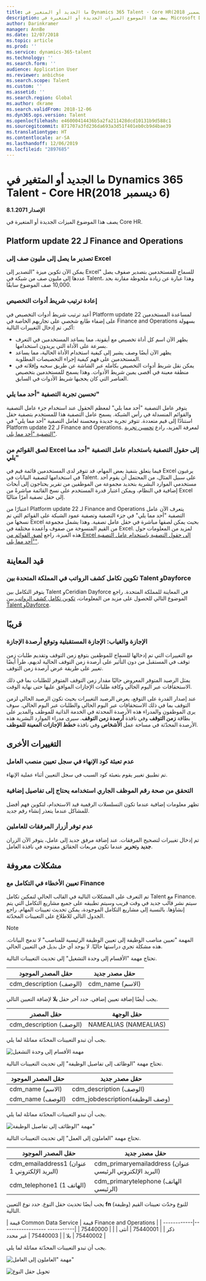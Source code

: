```yaml
---
title: ما الجديد أو المتغير في Dynamics 365 Talent - Core HR‏ (6 ديسمبر 2018)
description: يصف هذا الموضوع الميزات الجديدة أو المتغيرة في Microsoft Dynamics 365 Talent - Core HR.
author: Darinkramer
manager: AnnBe
ms.date: 12/07/2018
ms.topic: article
ms.prod: ''
ms.service: dynamics-365-talent
ms.technology: ''
ms.search.form: ''
audience: Application User
ms.reviewer: anbichse
ms.search.scope: Talent
ms.custom: ''
ms.assetid: ''
ms.search.region: Global
ms.author: dkrame
ms.search.validFrom: 2018-12-06
ms.dyn365.ops.version: Talent
ms.openlocfilehash: e46000414436b5a2fa211428dcd10131b9d588c1
ms.sourcegitcommit: 871707a3fd236da693a3d51f401eb0cb9d4bae39
ms.translationtype: HT
ms.contentlocale: ar-SA
ms.lasthandoff: 12/06/2019
ms.locfileid: "2897685"
---
```

# <a name="whats-new-or-changed-in-dynamics-365-talent---core-hr-december-6-2018"></a>ما الجديد أو المتغير في Dynamics 365 Talent - Core HR‏ (6 ديسمبر 2018)

**الإصدار 8.1.2071**

يصف هذا الموضوع الميزات الجديدة أو المتغيرة في Core HR.


## <a name="platform-update-22-for-finance-and-operations"></a>Platform update 22 لـ Finance and Operations

### <a name="export-up-to-1-million-rows-to-excel"></a>تصدير ما يصل إلى مليون صف إلى Excel

يمكن الآن تكوين ميزة "التصدير إلى Excel" للسماح للمستخدمين بتصدير صفوف يصل عددها إلى مليون صف من شبكة في Talent، وهذا عبارة عن زيادة ملحوظة مقارنة بحد 10,000 صف الموضوع سابقًا. 

### <a name="restyled-personalization-toolbar"></a>إعادة ترتيب شريط أدوات التخصيص

أعيد ترتيب شريط أدوات التخصيص في Platform update 22 لمساعدة المستخدمين على إضفاء طابع شخصي على تجاربهم الخاصة في Finance and Operations بسهولة أكبر. تم إدخال التغييرات التالية: 

-  يظهر الآن اسم كل أداة تخصيص مع أيقونة، مما يساعد المستخدمين في التعرف بسرعة على الأداة التي يريدون استخدامها.
-  يظهر الآن أيضًا وصف يشير إلى كيفية استخدام الأداة الحالية، مما يساعد المستخدمين على فهم كيفية إجراء التخصيصات المطلوبة.  
-  يمكن نقل شريط أدوات التخصيص بكامله عبر الشاشة عن طريق سحبه وإفلاته في منطقة معينة في أقصى يمين شريط الأدوات. وهذا يسمح للمستخدمين بتخصيص العناصر التي كان يحجبها شريط الأدوات في السابق.   

### <a name="optimized-is-one-of-filtering-experience"></a>تحسين تجربة التصفية "أحد مما يلي"

يتوفر عامل التصفية "أحد مما يلي" لمعظم الحقول عند استخدام جزء عامل التصفية‬ والقوائم المنسدلة في رأس الشبكة. يسمح عامل التصفية هذا للمستخدم بتصفية حقل استنادًا إلى قيم متعددة. تتوفر تجربة جديدة ومحسنة لعامل التصفية "أحد مما يلي" في Platform update 22 لـ Finance and Operations. لمعرفة المزيد، رادع [تحسين تجربة التصفية "أحد مما يلي"](https://docs.microsoft.com/business-applications-release-notes/October18/dynamics365-finance-operations/improved-isoneof-filtering).

### <a name="paste-lists-from-excel-into-filter-fields-with-the-is-one-of-operator"></a>لصق القوائم من Excel إلى حقول التصفية باستخدام عامل التصفية "أحد مما يلي"

فيما يتعلق بتنفيذ بعض المهام، قد تتوفر لدى المستخدمين قائمة قيم في Excel يرغبون في استخدامها لتصفية البيانات في Talent. على سبيل المثال، من المحتمل أن يقوم أحد مستخدمي الموارد البشرية بتحديد مجموعة من الموظفين من تقرير يحتاجون إلى أبحاث إضافية في النظام، ويمكن اعتبار قدرة المستخدم على نسخ القائمة مباشرةً من Excel إلى حقل تصفية أمرًا مثاليًا.

اعتبارًا من Platform update 22 لـ Finance and Operations يتعرف الآن عامل التصفية "أحد مما يلي" في جزء التصفية وتصفية عمود الشبكة على القوائم التي تم نسخها من Excel بحيث يمكن لصقها مباشرة في حقل عامل تصفية. وهذا يشمل مجموعة من القيم المنسوخة من صفوف وأعمدة مختلفة في Excel. لمزيد من المعلومات حول هذه الميزة، راجع [لصق القوائم من Excel إلى حقول التصفية باستخدام عامل التصفية "أحد مما يلي"‬](https://docs.microsoft.com/business-applications-release-notes/October18/dynamics365-finance-operations/paste-filter-lists-from-excel).

## <a name="in-preview"></a>قيد المعاينة

### <a name="configure-uk-payroll-integration-between-talent-and-dayforce"></a>تكوين تكامل كشف الرواتب في المملكة المتحدة بين Talent وDayforce

يتوفر التكامل بين Talent وCeridian Dayforce في المعاينة للمملكة المتحدة. راجع الموضوع التالي للحصول على مزيد من المعلومات، [تكوين تكامل كشف الرواتب بين Talent وDayforce‬](https://docs.microsoft.com/dynamics365/unified-operations/talent/configure-payroll-integration).

## <a name="coming-soon"></a>قريبًا

### <a name="leave-and-absence-future-leave-and-forecasting-leave-balances"></a>الإجازة والغياب: الإجازة المستقبلية وتوقع أرصدة الإجازة

مع التغييرات التي تم إدخالها للسماح للموظفين بتوقع زمن التوقف وتقديم طلبات زمن توقف في المستقبل من دون التأثير على أرصدة زمن التوقف الحالية لديهم، طرأ أيضًا تغيير على طريقة عرض أرصدة زمن التوقف. 

يمثل الرصيد المتوفر المعروض حاليًا مقدار زمن التوقف المتوفر للطلبات بما في ذلك الاستحقاقات عبر اليوم الحالي وكافة طلبات الإجازات الموافق عليها حتى نهاية الوقت. 

عند إصدار القدرة على التوقع، يعرض الرصيد التغييرات بحيث تكون الرصيد الحالي لزمن التوقف بما في ذلك الاستحقاقات عبر اليوم الحالي والطلبات عبر اليوم الحالي. سوف يرى الموظفون والمدراء هذه الأرصدة المحدثة في الخدمة الذاتية للموظف والمدير على بطاقة **زمن التوقف** وفي نافذة **أرصدة زمن التوقف**. سيرى مدراء الموارد البشرية هذه الأرصدة المحدّثة في مساحة عمل **الأشخاص** وفي نافذة **خطط الإجازات المعينة للموظف**.

## <a name="other-changes"></a>التغييرات الأخرى 

### <a name="termination-code-is-not-populated-to-the-worker-position-assignment-record"></a>عدم تعبئة كود الإنهاء في سجل تعيين منصب العامل

تم تطبيق تغيير يقوم بتعبئة كود السبب في سجل التعيين أثناء عملية الإنهاء.

### <a name="validation-for-personnel-number-being-in-use-needs-additional-details"></a>التحقق من صحة رقم الموظف الجاري استخدامه يحتاج إلى تفاصيل إضافية

تظهر معلومات إضافية عندما تكون التسلسلات الرقمية قيد الاستخدام، لتكوين فهم أفضل للمشاكل عندما يتعذر إنشاء رقم جديد.
 
### <a name="attachments-buttons-not-available-for-workers"></a>عدم توفر أزرار المرفقات للعاملين

تم إدخال تغييرات لتصحيح المرفقات. عند إضافة مرفق جديد إلى عامل، يتوفر الآن الزران **جديد** و**تحرير** عندما تكون مربعات الحقائق مفتوحة في نافذة العامل. 

## <a name="known-issues"></a>مشكلات معروفة

### <a name="mapping-errors-in-the-integration-with-finance"></a>تعيين الأخطاء في التكامل مع Finance

تم التعرف على المشكلات التالية في القالب الحالي لتمكين تكامل Talent مع Finance. سيتم نشر قالب جديد في وقت قريب وسيتم تطبيقه على جميع مشاريع التكامل التي يتم إنشاؤها. بالنسبة إلى مشاريع التكامل الموجودة، يمكن تحديث تعيينات المهام. راجع الجدول التالي للاطلاع على التعيينات المحدّثة. 

>[!NOTE]
> المهمة "تعيين مناصب الوظيفة إلى تعيين الوظيفة الرئيسية للمناصب" لا تدمج البيانات. هذه مشكلة تجري دراستها حاليًا. لا يوجد أي حل بديل في التعيين الحالي. 

تحتاج مهمة "الأقسام إلى وحدة التشغيل" إلى تحديث التعيينات التالية.

| حقل المصدر الموجود          | حقل مصدر جديد |
| -------------------------------|------------------|
| cdm_description (الوصف)  | cdm_name (الاسم)  |

يجب أيضًا إضافة تعيين إضافي. حدد آخر حقل **بلا** لإضافة التعيين التالي.

| حقل المصدر                   | حقل الوجهة    |
| -------------------------------|----------------------|
| cdm_description (الوصف)  | NAMEALIAS (NAMEALIAS)|

يجب أن تبدو التعيينات المحدّثة مماثلة لما يلي.

![مهمة الأقسام إلى وحدة التشغيل](./media/DepartmentMapping.png)


تحتاج مهمة "الوظائف إلى تفاصيل الوظيفة" إلى تحديث التعيينات التالية.

| حقل المصدر الموجود          | حقل مصدر جديد                   |
| -------------------------------|------------------------------------|
| cdm_name (الاسم)                | cdm_description (الوصف)      |
| cdm_name (الوصف)         | cdm_jobdescription(وصف الوظيفة)|


يجب أن تبدو التعيينات المحدّثة مماثلة لما يلي.

![مهمة "الوظائف إلى تفاصيل الوظيفة"](./media/JobMapping.png)

تحتاج مهمة "العاملون إلى العمل" إلى تحديث التعيينات التالية.

| حقل المصدر الموجود                 | حقل مصدر جديد                               |
| --------------------------------------|------------------------------------------------|
| cdm_emailaddress1 (عنوان البريد الإلكتروني 1)   | cdm_primaryemailaddress (عنوان البريد الإلكتروني الرئيسي) |
| cdm_telephone1 (الهاتف 1)          | cdm_primarytelephone (الهاتف الرئيسي)       |

يجب أيضًا تحديث حقل النوع. حدد نوع التعيين **fn** (وظيفة) للنوع وحدّث تعيينات القيم التالية.

| قيمة Common Data Service   | قيمة Finance and Operations | | ------------|------------------ -----------| | 75440000    | ذكر                         | | 75440001    | أنثى                       | | 75440002    | بلا                         | | 75440003    | غير محدد                  |

يجب أن تبدو التعيينات المحدّثة مماثلة لما يلي.

![مهمة "العاملون إلى العامل"](./media/WorkerMapping.png)

![تحويل حقل النوع](./media/WorkerTransform.png)

